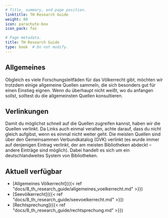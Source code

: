```yaml
---
# Title, summary, and page position.
linktitle: TH Research Guide
weight: 80
icon: parachute-box
icon_pack: fas

# Page metadata.
title: TH Research Guide
type: book  # Do not modify.
---
```


## Allgemeines

Obgleich es viele Forschungsleitfäden für das Völkerrecht gibt, möchten wir trotzdem einige allgemeine Quellen sammeln, die sich besonders gut für einen Einstieg eignen. Wenn du überhaupt nicht weißt, wo du anfangen sollst, solltest du die allgemeinsten Quellen konsultieren.

## Verlinkungen

Damit du möglichst schnell auf die Quellen zugreifen kannst, haben wir die Quellen verlinkt. Da Links auch einmal veralten, achte darauf, dass du nicht gleich aufgibst, wenn es einmal nicht weiter geht. Die meisten Quellen sind über den Gemeinsammen Verbundkatalog (GVK) verlinkt (es wurde immer auf denjenigen Eintrag verlinkt, der am meisten Bibliotheken abdeckt – andere Einträge sind möglich). Dabei handelt es sich um ein deutschlandweites System von Bibliotheken.

## Aktuell verfügbar

* [Allgemeines Völkerrecht]({{< ref "docs/8_th_research_guide/allgemeines_voelkerrecht.md" >}})
* [Seevölkerrecht]({{< ref "docs/8_th_research_guide/seevoelkerrecht.md" >}})
* [Rechtsprechung]({{< ref "docs/8_th_research_guide/rechtsprechung.md" >}})
